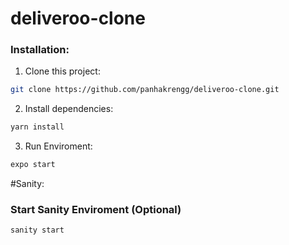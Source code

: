 # deliveroo-clone

### Installation:

1. Clone this project:

  ```bash
  git clone https://github.com/panhakrengg/deliveroo-clone.git
  ```

2. Install dependencies:

  ```bash
  yarn install
  ```
    
3. Run Enviroment:
  
  ```bash
  expo start
  ```
  
#Sanity:

### Start Sanity Enviroment (Optional)

```
sanity start
```
